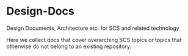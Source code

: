 # Design-Docs

Design Documents, Architecture etc. for SCS and related technology

Here we collect docs that cover overarching SCS topics or topics that otherwise do not belong to an existing repository.
